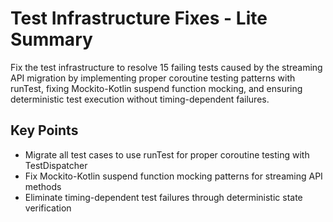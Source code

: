 # Test Infrastructure Fixes - Lite Summary

Fix the test infrastructure to resolve 15 failing tests caused by the streaming API migration by implementing proper coroutine testing patterns with runTest, fixing Mockito-Kotlin suspend function mocking, and ensuring deterministic test execution without timing-dependent failures.

## Key Points
- Migrate all test cases to use runTest for proper coroutine testing with TestDispatcher
- Fix Mockito-Kotlin suspend function mocking patterns for streaming API methods
- Eliminate timing-dependent test failures through deterministic state verification